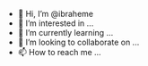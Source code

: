 - 👋 Hi, I’m @ibraheme
- 👀 I’m interested in ...
- 🌱 I’m currently learning ...
- 💞️ I’m looking to collaborate on ...
- 📫 How to reach me ...

<!---
ibraheme/ibraheme is a ✨ special ✨ repository because its `README.md` (this file) appears on your GitHub profile.
You can click the Preview link to take a look at your changes.
--->
